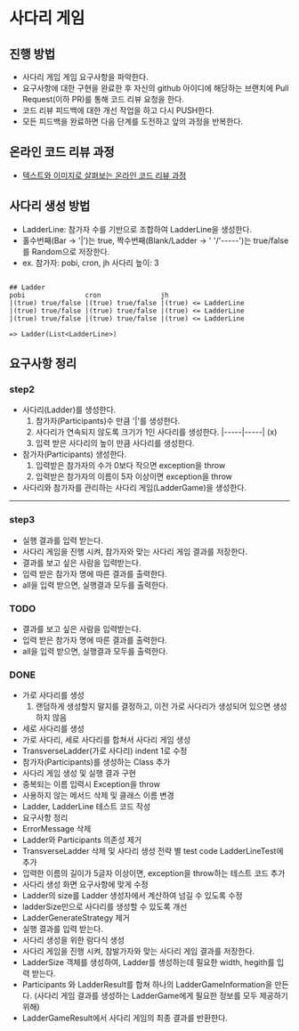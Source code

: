 # 사다리 게임

## 진행 방법

* 사다리 게임 게임 요구사항을 파악한다.
* 요구사항에 대한 구현을 완료한 후 자신의 github 아이디에 해당하는 브랜치에 Pull Request(이하 PR)를 통해 코드 리뷰 요청을 한다.
* 코드 리뷰 피드백에 대한 개선 작업을 하고 다시 PUSH한다.
* 모든 피드백을 완료하면 다음 단계를 도전하고 앞의 과정을 반복한다.

## 온라인 코드 리뷰 과정

* [텍스트와 이미지로 살펴보는 온라인 코드 리뷰 과정](https://github.com/nextstep-step/nextstep-docs/tree/master/codereview)

## 사다리 생성 방법
- LadderLine: 참가자 수를 기반으로 조합하여 LadderLine을 생성한다.
- 홀수번째(Bar -> '|')는 true, 짝수번째(Blank/Ladder -> '     '/'-----')는 true/false를 Random으로 저장한다.
- ex. 참가자: pobi, cron, jh 사다리 높이: 3

```

## Ladder
pobi               cron               jh
|(true) true/false |(true) true/false |(true) <= LadderLine
|(true) true/false |(true) true/false |(true) <= LadderLine
|(true) true/false |(true) true/false |(true) <= LadderLine

=> Ladder(List<LadderLine>)
```


## 요구사항 정리
### step2
- 사다리(Ladder)를 생성한다.
    1. 참가자(Participants)수 만큼 '|'를 생성한다.
    2. 사다리가 연속되지 않도록 크기가 1인 사다리를 생성한다. |-----|-----| (x)
    3. 입력 받은 사다리의 높이 만큼 사다리를 생성한다.
- 참가자(Participants) 생성한다.
    1. 입력받은 참가자의 수가 0보다 작으면 exception을 throw
    2. 입력받은 참가자의 이름이 5자 이상이면 exception을 throw
- 사다리와 참가자를 관리하는 사다리 게임(LadderGame)을 생성한다.
---
### step3
- 실행 결과를 입력 받는다.
- 사다리 게임을 진행 시켜, 참가자와 맞는 사다리 게임 결과를 저장한다.
- 결과를 보고 싶은 사람을 입력받는다.
- 입력 받은 참가자 명에 따른 결과를 출력한다.
- all을 입력 받으면, 실행결과 모두를 출력한다.

### TODO
- 결과를 보고 싶은 사람을 입력받는다.
- 입력 받은 참가자 명에 따른 결과를 출력한다.
- all을 입력 받으면, 실행결과 모두를 출력한다.
### DONE
- 가로 사다리를 생성
    1. 랜덤하게 생성할지 말지를 결정하고, 이전 가로 사다리가 생성되어 있으면 생성하지 않음
- 세로 사다리를 생성
- 가로 사다리, 세로 사다리를 합쳐서 사다리 게임 생성
- TransverseLadder(가로 사다리) indent 1로 수정
- 참가자(Participants)를 생성하는 Class 추가
- 사다리 게임 생성 및 실행 결과 구현
- 중복되는 이름 입력시 Exception을 throw
- 사용하지 않는 메서드 삭제 및 클래스 이름 변경
- Ladder, LadderLine 테스트 코드 작성
- 요구사항 정리
- ErrorMessage 삭제
- Ladder와 Participants 의존성 제거
- TransverseLadder 삭제 및 사다리 생성 전략 별 test code LadderLineTest에 추가
- 입력한 이름의 길이가 5글자 이상이면, exception을 throw하는 테스트 코드 추가
- 사다리 생성 화면 요구사항에 맞게 수정
- Ladder의 size를 Ladder 생성자에서 계산하여 넘길 수 있도록 수정
- ladderSize만으로 사다리를 생성할 수 있도록 개선
- LadderGenerateStrategy 제거
- 실행 결과를 입력 받는다.
- 사다리 생성을 위한 람다식 생성
- 사다리 게임을 진행 시켜, 참발가자와 맞는 사다리 게임 결과를 저장한다.
- LadderSize 객체를 생성하여, Ladder를 생성하는데 필요한 width, hegith를 입력 받는다.
- Participants 와 LadderResult를 합쳐 하나의 LadderGameInformation을 만든다.
(사다리 게임 결과를 생성하는 LadderGame에게 필요한 정보를 모두 제공하기 위해)
- LadderGameResult에서 사다리 게임의 최종 결과를 반환한다.
